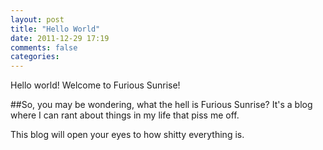 ```yaml
---
layout: post
title: "Hello World"
date: 2011-12-29 17:19
comments: false 
categories: 
---
```


Hello world!  Welcome to Furious Sunrise!

##So, you may be wondering, what the hell is Furious Sunrise?
It's a blog where I can rant about things in my life that piss me off.

This blog will open your eyes to how shitty everything is.
